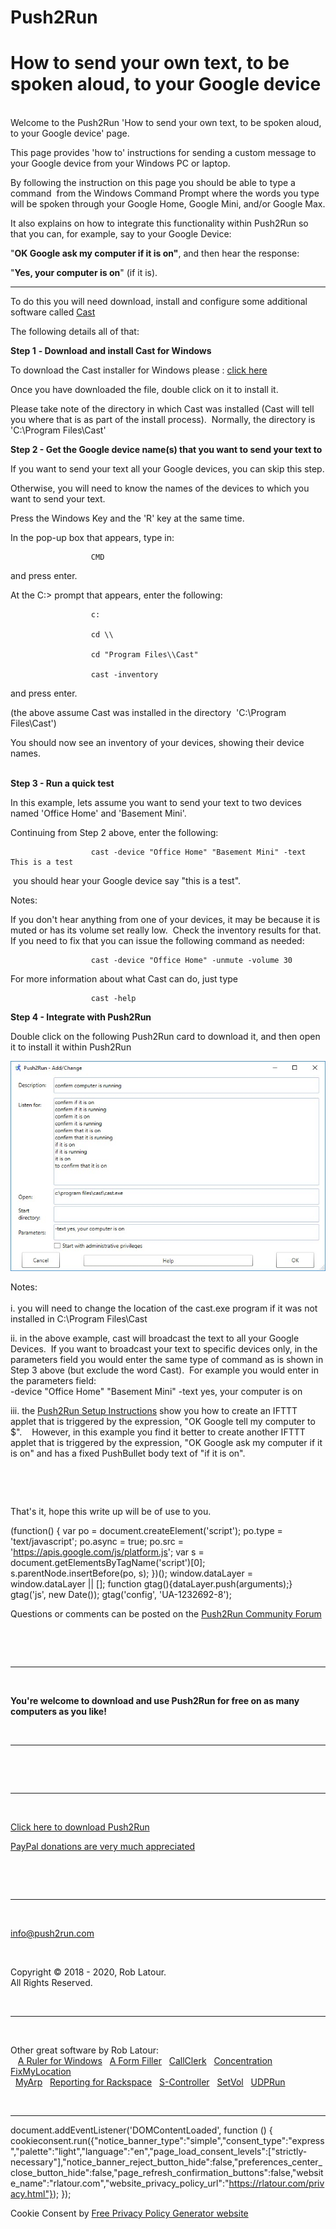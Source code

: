 
Push2Run 
==============================================

How to send your own text, to be spoken aloud, to your Google device
====================================================================
   
Welcome to the Push2Run 'How to send your own text, to be spoken aloud, to your Google device' page.   
  
This page provides 'how to' instructions for sending a custom message to your Google device from your Windows PC or laptop.  
  
By following the instruction on this page you should be able to type a command  from the Windows Command Prompt where the words you type will be spoken through your Google Home, Google Mini, and/or Google Max.  
  
It also explains on how to integrate this functionality within Push2Run so that you can, for example, say to your Google Device:  
  
"**OK Google ask my computer if it is on"**, and then hear the response:  
  
"**Yes, your computer is on**" (if it is).  
  

* * *
  
To do this you will need download, install and configure some additional software called [Cast](https://github.com/roblatour/Cast)
  
The following details all of that:    

**Step 1** **\- Download and install Cast for Windows**

  
To download the Cast installer for Windows please : [click here](https://6ec1f0a2f74d4d0c2019-591364a760543a57f40bab2c37672676.ssl.cf5.rackcdn.com/CastSetup.exe)  

  
Once you have downloaded the file, double click on it to install it.  
  
Please take note of the directory in which Cast was installed (Cast will tell you where that is as part of the install process).  Normally, the directory is 'C:\\Program Files\\Cast'  


**Step 2 - Get the Google device name(s) that you want to send your text to**

  
If you want to send your text all your Google devices, you can skip this step.  
  
Otherwise, you will need to know the names of the devices to which you want to send your text.  
  
Press the Windows Key and the 'R' key at the same time.  
  
In the pop-up box that appears, type in:

                      CMD

and press enter.  
  
At the C:> prompt that appears, enter the following:

                      c:

                      cd \\

                      cd "Program Files\\Cast"

                      cast -inventory

and press enter.  
  
(the above assume Cast was installed in the directory  'C:\\Program Files\\Cast')  
  
You should now see an inventory of your devices, showing their device names.  
    

**Step 3 \- Run a quick test**

  
In this example, lets assume you want to send your text to two devices named 'Office Home' and 'Basement Mini'.  
  
Continuing from Step 2 above, enter the following:

                      cast -device "Office Home" "Basement Mini" -text This is a test

 you should hear your Google device say "this is a test".  
  
Notes:  
  
If you don't hear anything from one of your devices, it may be because it is muted or has its volume set really low.  Check the inventory results for that.  If you need to fix that you can issue the following command as needed:

                      cast -device "Office Home" -unmute -volume 30

  
For more information about what Cast can do, just type

                      cast -help

  
**Step 4 - Integrate with Push2Run**
  
Double click on the following Push2Run card to download it, and then open it to install it within Push2Run  
  
[![Cat Notify](/images/CastNotify.jpg)](/misc/cast_confirm_computer_is_running.p2r)
  
Notes:  
   
i. you will need to change the location of the cast.exe program if it was not installed in C:\\Program Files\\Cast  
  
ii. in the above example, cast will broadcast the text to all your Google Devices.  If you want to broadcast your text to specific devices only, in the parameters field you would enter the same type of command as is shown in Step 3 above (but exclude the word Cast).  For example you would enter in the parameters field:  
\-device "Office Home" "Basement Mini" -text yes, your computer is on  
  
iii. the [Push2Run Setup Instructions](setup.html) show you how to create an IFTTT applet that is triggered by the expression, "OK Google tell my computer to $".    However, in this example you find it better to create another IFTTT applet that is triggered by the expression, "OK Google ask my computer if it is on" and has a fixed PushBullet body text of "if it is on".   

 

 

That's it, hope this write up will be of use to you.  

(function() { var po = document.createElement('script'); po.type = 'text/javascript'; po.async = true; po.src = 'https://apis.google.com/js/platform.js'; var s = document.getElementsByTagName('script')\[0\]; s.parentNode.insertBefore(po, s); })(); window.dataLayer = window.dataLayer || \[\]; function gtag(){dataLayer.push(arguments);} gtag('js', new Date()); gtag('config', 'UA-1232692-8');

  
Questions or comments can be posted on the [Push2Run Community Forum](https://www.push2run.com/phpbb/)

 

 

* * *

 

**You're welcome to download and use Push2Run for free on as many computers as you like!** 

 

* * *

 

 

* * *

 

  

[Click here to download Push2Run](https://6ec1f0a2f74d4d0c2019-591364a760543a57f40bab2c37672676.ssl.cf5.rackcdn.com/Push2RunSetup.exe)  
  
  
[PayPal donations are very much appreciated](donate.html)

 

 

* * *

 

[info@push2run.com](mailto:info@push2run.com)

 

Copyright © 2018 - 2020, Rob Latour.  
All Rights Reserved.

 

* * *

 

Other great software by Rob Latour:  
   [A Ruler for Windows](https://www.arulerforwindows.com/index.html?push2run)   [A Form Filler](https://www.rlatour.com/aformfiller/index.html?push2run)   [CallClerk](https://www.callclerk.com/index.html?push2run)   [Concentration](https://www.rlatour.com/concentration/index.html?push2run)  [FixMyLocation](https://www.rlatour.com/fml/index.html?push2run)   
  [MyArp](https://www.rlatour.com/myarp/index.html?push2run)   [Reporting for Rackspace](https://www.rlatour.com/r4r/index.html?push2run)   [S-Controller](https://www.rlatour.com/s-controller/index.html?push2run)   [SetVol](https://www.rlatour.com/setvol/index.html?push2run)   [UDPRun](https://www.udprun.com/index.html?push2run)  

 

* * *

document.addEventListener('DOMContentLoaded', function () { cookieconsent.run({"notice\_banner\_type":"simple","consent\_type":"express","palette":"light","language":"en","page\_load\_consent\_levels":\["strictly-necessary"\],"notice\_banner\_reject\_button\_hide":false,"preferences\_center\_close\_button\_hide":false,"page\_refresh\_confirmation\_buttons":false,"website\_name":"rlatour.com","website\_privacy\_policy\_url":"https://rlatour.com/privacy.html"}); });

Cookie Consent by [Free Privacy Policy Generator website](https://www.freeprivacypolicy.com/)